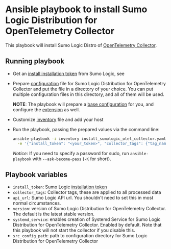 # Ansible playbook to install Sumo Logic Distribution for OpenTelemetry Collector

This playbook will install Sumo Logic Distro of [OpenTelemetry Collector][otc_link].

## Running playbook

- Get an [install installation token][installation_token] from Sumo Logic, see
- Prepare [configuration](../../docs/configuration.md) file for Sumo Logic Distribution for OpenTelemetry Collector and put the file in a directory of your choice. You can put multiple configuration files in this directory, and all of them will be used.

  **NOTE**: The playbook will prepare a [base configuration][base_configuration] for you, and configure the [extension][sumologicextension] as well.
- Customize [inventory](inventory) file and add your host
- Run the playbook, passing the prepared values via the command line:

    ```bash
    ansible-playbook -i inventory install_sumologic_otel_collector.yaml \
      -e '{"install_token": "<your_token>", "collector_tags": {"tag_name": "tag_value"}, "src_config_path": "<your_config_path>"}'
    ```

  *Notice*: If you need to specify a password for sudo, run `ansible-playbook` with `--ask-become-pass` (`-K` for short).

## Playbook variables

- `install_token`: Sumo Logic [installation token][installation_token]
- `collector_tags`: Collector tags, these are applied to all processed data
- `api_url`: Sumo Logic API url. You shouldn't need to set this in most normal circumstances.
- `version`: version of Sumo Logic Distribution for OpenTelemetry Collector. The default is the latest stable version.
- `systemd_service`: enables creation of Systemd Service for Sumo Logic Distribution for OpenTelemetry Collector. Enabled by default. Note that this playbook will not start the collector if you disable this.
- `src_config_path`: path to configuration directory for Sumo Logic Distribution for OpenTelemetry Collector

[otc_link]: https://github.com/open-telemetry/opentelemetry-collector
[installation_token]: https://help.sumologic.com/docs/manage/security/installation-tokens/
[base_configuration]: ../sumologic.yaml
[sumologicextension]: ../../pkg/extension/sumologicextension/
